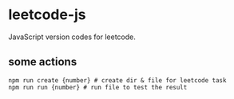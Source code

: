 # leetcode-js
JavaScript version codes for leetcode.

## some actions

```shell
npm run create {number} # create dir & file for leetcode task
npm run run {number} # run file to test the result
```
